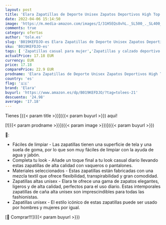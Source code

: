 ```yaml
---
layout: post
title: 'Elara Zapatillas de Deporte Unisex Zapatos Deportivos High Top Chunkyrayan Blanco 014-A-Weiss-42'
date: 2022-04-06 15:14:50
image: 'https://m.media-amazon.com/images/I/31H5EQs8vhL._SL500_._SL400_.jpg'
comments: true
category: ofertas
author: 'tole.es'
slug: 'B019KEFDJO-es Elara Zapatillas de Deporte Unisex Zapatos Deportivos High...'
sku: 'B019KEFDJO-es'
tags: [ 'Zapatillas casual para mujer','Zapatillas y calzado deportivo para mujer','Zapatos','Zapatos para mujer','Zapatos y complementos','elara','zapatos', ]
actualPrice: 17.18 EUR
currency: EUR
price: 17.18
comparePrice: 22.9 EUR
prodname: 'Elara Zapatillas de Deporte Unisex Zapatos Deportivos High Top Chunkyrayan Blanco 014-A-Weiss-42'
country: 'es'
flag: '🇪🇸'
brand: 'Elara'
buyurl: 'https://www.amazon.es/dp/B019KEFDJO/?tag=tolees-21'
descuento: '24.98'
average: '17.18'
---
```


Tienes [{{< param title >}}]({{< param buyurl >}}) aqui!

[![{{< param prodname >}}]({{< param image >}})]({{< param buyurl >}})

🔎:

- Fáciles de limpiar - Las zapatillas tienen una superficie de tela y una suela de goma, por lo que son muy fáciles de limpiar con la ayuda de agua y jabón.
- Completa tu look - Añade un toque final a tu look casual diario llevando estas zapatillas de alta calidad con vaqueros o pantalones.
- Materiales seleccionados - Estas zapatillas están fabricadas con una mezcla textil que ofrece flexibilidad, transpirabilidad y gran comodidad.
- Zapatillas altas unisex - Elara te ofrece una gama de zapatos elegantes, ligeros y de alta calidad, perfectos para el uso diario. Estas intemporales zapatillas de caña alta unisex son imprescindibles para todas las fashionistas.
- Zapatillas unisex - El estilo icónico de estas zapatillas puede ser usado por hombres y mujeres por igual.

[🛒 Comprar!!!]({{< param buyurl >}})
